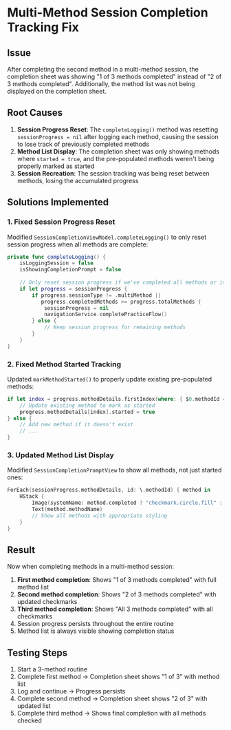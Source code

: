# Multi-Method Session Completion Tracking Fix

## Issue
After completing the second method in a multi-method session, the completion sheet was showing "1 of 3 methods completed" instead of "2 of 3 methods completed". Additionally, the method list was not being displayed on the completion sheet.

## Root Causes
1. **Session Progress Reset**: The `completeLogging()` method was resetting `sessionProgress = nil` after logging each method, causing the session to lose track of previously completed methods
2. **Method List Display**: The completion sheet was only showing methods where `started = true`, and the pre-populated methods weren't being properly marked as started
3. **Session Recreation**: The session tracking was being reset between methods, losing the accumulated progress

## Solutions Implemented

### 1. Fixed Session Progress Reset
Modified `SessionCompletionViewModel.completeLogging()` to only reset session progress when all methods are complete:

```swift
private func completeLogging() {
    isLoggingSession = false
    isShowingCompletionPrompt = false
    
    // Only reset session progress if we've completed all methods or it's not a multi-method session
    if let progress = sessionProgress {
        if progress.sessionType != .multiMethod || 
           progress.completedMethods >= progress.totalMethods {
            sessionProgress = nil
            navigationService.completePracticeFlow()
        } else {
            // Keep session progress for remaining methods
        }
    }
}
```

### 2. Fixed Method Started Tracking
Updated `markMethodStarted()` to properly update existing pre-populated methods:

```swift
if let index = progress.methodDetails.firstIndex(where: { $0.methodId == methodId }) {
    // Update existing method to mark as started
    progress.methodDetails[index].started = true
} else {
    // Add new method if it doesn't exist
    // ...
}
```

### 3. Updated Method List Display
Modified `SessionCompletionPromptView` to show all methods, not just started ones:

```swift
ForEach(sessionProgress.methodDetails, id: \.methodId) { method in
    HStack {
        Image(systemName: method.completed ? "checkmark.circle.fill" : "circle")
        Text(method.methodName)
        // Show all methods with appropriate styling
    }
}
```

## Result
Now when completing methods in a multi-method session:
1. **First method completion**: Shows "1 of 3 methods completed" with full method list
2. **Second method completion**: Shows "2 of 3 methods completed" with updated checkmarks
3. **Third method completion**: Shows "All 3 methods completed" with all checkmarks
4. Session progress persists throughout the entire routine
5. Method list is always visible showing completion status

## Testing Steps
1. Start a 3-method routine
2. Complete first method → Completion sheet shows "1 of 3" with method list
3. Log and continue → Progress persists
4. Complete second method → Completion sheet shows "2 of 3" with updated list
5. Complete third method → Shows final completion with all methods checked